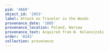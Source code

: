 ```yaml
---
pid: '4660'
object_id: '2953'
label: Attack on Traveler in the Woods
provenance_date: '1885'
provenance_location: Poland, Warsaw
provenance_text: Acquired from W. Kolansinski
order: '0143'
collection: provenance
---
```

